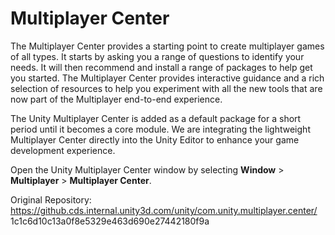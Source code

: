 # Multiplayer Center

The Multiplayer Center provides a starting point to create multiplayer games of all types. It starts by asking you a range of questions to identify your needs. It will then recommend and install a range of packages to help get you started. The Multiplayer Center provides interactive guidance and a rich selection of resources to help you experiment with all the new tools that are now part of the Multiplayer end-to-end experience.

The Unity Multiplayer Center is added as a default package for a short period until it becomes a core module. We are integrating the lightweight Multiplayer Center directly into the Unity Editor to enhance your game development experience.

Open the Unity Multiplayer Center window by selecting **Window** > **Multiplayer** > **Multiplayer Center**.

Original Repository:
https://github.cds.internal.unity3d.com/unity/com.unity.multiplayer.center/
1c1c6d10c13a0f8e5329e463d690e27442180f9a
